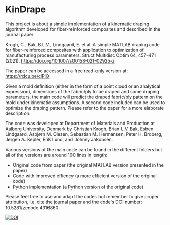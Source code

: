 # KinDrape
This project is about a simple implementation of a kinematic draping algorithm developed
for fiber-reinforced composites and described in the journal paper:

Krogh, C., Bak, B.L.V., Lindgaard, E. et al. A simple MATLAB draping code for fiber-reinforced 
composites with application to optimization of manufacturing process parameters. 
Struct Multidisc Optim 64, 457–471 (2021). https://doi.org/10.1007/s00158-021-02925-z

The paper can be accessed in a free read-only version at: https://rdcu.be/clPiQ

Given a mold definition (either in the form of a point cloud or an analytical expression), 
dimensions of the fabric/ply to be draped and some draping parameters, the main code will 
predict the draped fabric/ply pattern on the mold under kinematic assumptions. A second 
code included can be used to optimize the draping pattern. Please refer to the paper 
for a more elaborate description. 

The code was developed at Department of Materials and Production at Aalborg University,
Denmark by Christian Krogh, Brian L.V. Bak, Esben Lindgaard, Asbjørn M. Olesen, Sebastian
M. Hermansen, Peter H. Broberg, Jørgen A. Kepler, Erik Lund, and Johnny Jakobsen. 

Various versions of the main code can be found in the different folders but all of the versions
are around 100 lines in length:
- Original code from paper (the original MATLAB version presented in the paper)
- Code with improved effiency (a more efficient version of the original code)
- Python implementation (a Python version of the original code)

Please feel free to use and adapt the codes but remember to give proper attribution,
i.e. cite the journal paper and the code's DOI number: 10.5281/zenodo.4316860

[![DOI](https://zenodo.org/badge/DOI/10.5281/zenodo.4316860.svg)](https://doi.org/10.5281/zenodo.4316860)

